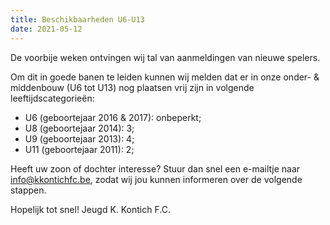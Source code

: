 ```yaml
---
title: Beschikbaarheden U6-U13
date: 2021-05-12
---
```

De voorbije weken ontvingen wij tal van aanmeldingen van nieuwe spelers.

Om dit in goede banen te leiden kunnen wij melden dat er in onze onder- & middenbouw (U6 tot U13) nog plaatsen vrij zijn in volgende leeftijdscategorieën:
- U6 (geboortejaar 2016 & 2017): onbeperkt;
- U8 (geboortejaar 2014): 3;
- U9 (geboortejaar 2013): 4;
- U11 (geboortejaar 2011): 2;

Heeft uw zoon of dochter interesse? Stuur dan snel een e-mailtje naar info@kkontichfc.be, zodat wij jou kunnen informeren over de volgende stappen.

Hopelijk tot snel!
Jeugd K. Kontich F.C.